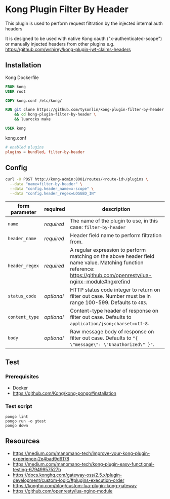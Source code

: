 # Kong Plugin Filter By Header

This plugin is used to perform request filtration by the injected internal auth headers

It is designed to be used with native Kong oauth ("x-authenticated-scope") or manually injected headers from other plugins e.g. https://github.com/wshirey/kong-plugin-jwt-claims-headers

## Installation

Kong Dockerfile
```Dockerfile
FROM kong
USER root

COPY kong.conf /etc/kong/

RUN git clone https://github.com/tysonlin/kong-plugin-filter-by-header.git \
    && cd kong-plugin-filter-by-header \
    && luarocks make

USER kong
```

kong.conf
```conf
# enabled plugins
plugins = bundled, filter-by-header
```

## Config

```bash
curl -X POST http://kong-admin:8001/routes/<route-id>/plugins \
  --data "name=filter-by-header" \
  --data "config.header_name=x-scope" \
  --data "config.header_regex=LOGGED_IN"
```

form parameter|required|description
---|---|---
`name`|*required*|The name of the plugin to use, in this case: `filter-by-header`
`header_name`|*required*|Header field name to perform filtration from.
`header_regex`|*required*|A regular expression to perform matching on the above header field name value. Matching function reference: https://github.com/openresty/lua-nginx-module#ngxrefind
`status_code`|*optional*|HTTP status code integer to return on filter out case. Number must be in range 100-599. Defaults to `403`.
`content_type`|*optional*|Content-type header of response on filter out case. Defaults to `application/json;charset=utf-8`.
`body`|*optional*|Raw message body of response on filter out case. Defaults to `"{ \"message\": \"Unauthorized\" }"`.

## Test

### Prerequisites
* Docker
* https://github.com/Kong/kong-pongo#installation

### Test script
```shell
pongo lint
pongo run -o gtest
pongo down
```

## Resources
* https://medium.com/manomano-tech/improve-your-kong-plugin-experience-2e4bad9d6178
* https://medium.com/manomano-tech/kong-plugin-easy-functional-testing-67949957527b
* https://docs.konghq.com/gateway-oss/2.5.x/plugin-development/custom-logic/#plugins-execution-order
* https://konghq.com/blog/custom-lua-plugin-kong-gateway
* https://github.com/openresty/lua-nginx-module